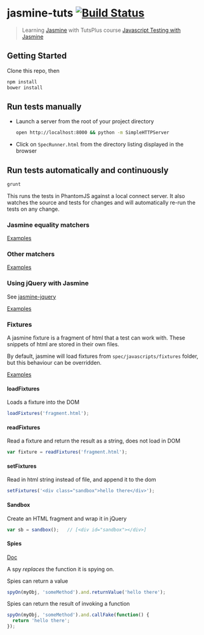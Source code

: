 # jasmine-tuts [![Build Status](https://secure.travis-ci.org/danielabar/jasmine-tuts.png?branch=master)](https://travis-ci.org/danielabar/jasmine-tuts)

> Learning [Jasmine](http://jasmine.github.io/2.0/introduction.html)
with TutsPlus course [Javascript Testing with Jasmine](https://courses.tutsplus.com/courses/javascript-testing-with-jasmine)

## Getting Started

Clone this repo, then

  ```bash
  npm install
  bower install
  ```

## Run tests manually
* Launch a server from the root of your project directory

  ```bash
  open http://localhost:8000 && python -m SimpleHTTPServer
  ```
* Click on `SpecRunner.html` from the directory listing displayed in the browser

## Run tests automatically and continuously

  ```bash
  grunt
  ```

This runs the tests in PhantomJS against a local connect server.
It also watches the source and tests for changes and will automatically re-run the tests on any change.

### Jasmine equality matchers

[Examples](spec/CalculatorSpec.js)

### Other matchers

[Examples](spec/ExampleSpec.js)

### Using jQuery with Jasmine

See [jasmine-jquery](https://github.com/velesin/jasmine-jquery)

[Examples](spec/DomSpec.js)

### Fixtures

A jasmine fixture is a fragment of html that a test can work with.
These snippets of html are stored in their own files.

By default, jasmine will load fixtures from `spec/javascripts/fixtures` folder, but this behaviour can be overridden.

[Examples](spec/LearningFixtureSpec.js)

#### loadFixtures

Loads a fixture into the DOM

  ```javascript
  loadFixtures('fragment.html');
  ```

#### readFixtures

Read a fixture and return the result as a string, does not load in DOM

  ```javascript
  var fixture = readFixtures('fragment.html');
  ```

#### setFixtures

Read in html string instead of file, and append it to the dom

  ```javascript
  setFixtures('<div class="sandbox">hello there</div>');
  ```

#### Sandbox

Create an HTML fragment and wrap it in jQuery

  ```javascript
  var sb = sandbox();   // [<div id="sandbox"></div>]
  ```

#### Spies

[Doc](https://github.com/pivotal/jasmine/wiki/Spies)

A spy _replaces_ the function it is spying on.

Spies can return a value

  ```javascript
  spyOn(myObj, 'someMethod').and.returnValue('hello there');
  ```

Spies can return the result of invoking a function

  ```javascript
  spyOn(myObj, 'someMethod').and.callFake(function() {
    return 'hello there';
  });
  ```